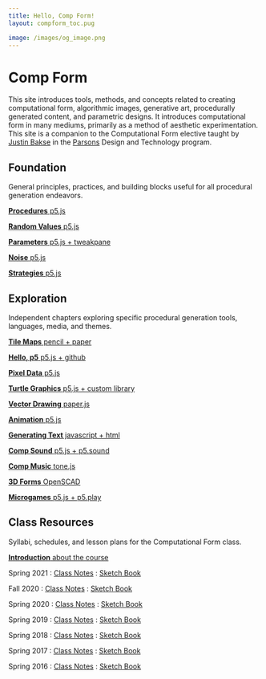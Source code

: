 ```yaml
---
title: Hello, Comp Form!
layout: compform_toc.pug

image: /images/og_image.png
---
```


<script src="https://cdnjs.cloudflare.com/ajax/libs/p5.js/0.5.16/p5.min.js"></script>
<script src="./index_mess.js"></script>

# Comp Form

<div class="intro">

This site introduces tools, methods, and concepts related to creating computational form, algorithmic images, generative art, procedurally generated content, and parametric designs. It introduces computational form in many mediums, primarily as a method of aesthetic experimentation. This site is a companion to the Computational Form elective taught by [Justin Bakse](http://justinbakse.com) in the [Parsons](parsons.edu) Design and Technology program.

</div>

## Foundation

<div class="nav-wrap">

General principles, practices, and building blocks useful for all procedural generation endeavors.

<nav>

[**Procedures** p5.js](./procedures)

[**Random Values** p5.js](./random)

[**Parameters** p5.js + tweakpane](./parameters)

[**Noise** p5.js](./noise)

[**Strategies** p5.js](./strategy)

</nav>

</div class="nav-wrap">

## Exploration

<div class="nav-wrap">

Independent chapters exploring specific procedural generation tools, languages, media, and themes.

<nav>

[**Tile Maps** pencil + paper](./tiles)

[**Hello, p5** p5.js + github](./p5)

[**Pixel Data** p5.js](./pixels)

[**Turtle Graphics** p5.js + custom library](./turtles)

[**Vector Drawing** paper.js](./vectors)

[**Animation** p5.js](./animation)

[**Generating Text** javascript + html](./text)

[**Comp Sound** p5.js + p5.sound](./sound)

[**Comp Music** tone.js](./music)

[**3D Forms** OpenSCAD](./3D)

[**Microgames** p5.js + p5.play](./microgames)

</nav>

</div>

## Class Resources

<div class="nav-wrap">

Syllabi, schedules, and lesson plans for the Computational Form class.

<nav>

[**Introduction** about the course](./introduction)

Spring 2021
: [Class Notes](https://www.notion.so/Comp-Form-Spring-2021-91302ea4d8df4af5af54d2b615cef5d4)
: [Sketch Book](http://sketches2021spring.compform.net/)

Fall 2020
: [Class Notes](./2020fall)
: [Sketch Book](http://sketches2020fall.compform.net)

Spring 2020
: [Class Notes](./2020)
: [Sketch Book](http://sketches2020.compform.net)

Spring 2019
: [Class Notes](./2019)
: [Sketch Book](http://sketches2019.compform.net)

Spring 2018
: [Class Notes](./2018)
: [Sketch Book](http://sketches2018.compform.net)

Spring 2017
: [Class Notes](http://2017.compform.net/)
: [Sketch Book](http://sketches.compform.net)

Spring 2016
: [Class Notes](http://psam3060-d-s16.github.io/class_notes/)
: [Sketch Book](http://compform.tumblr.com/)

</nav>
</div>
